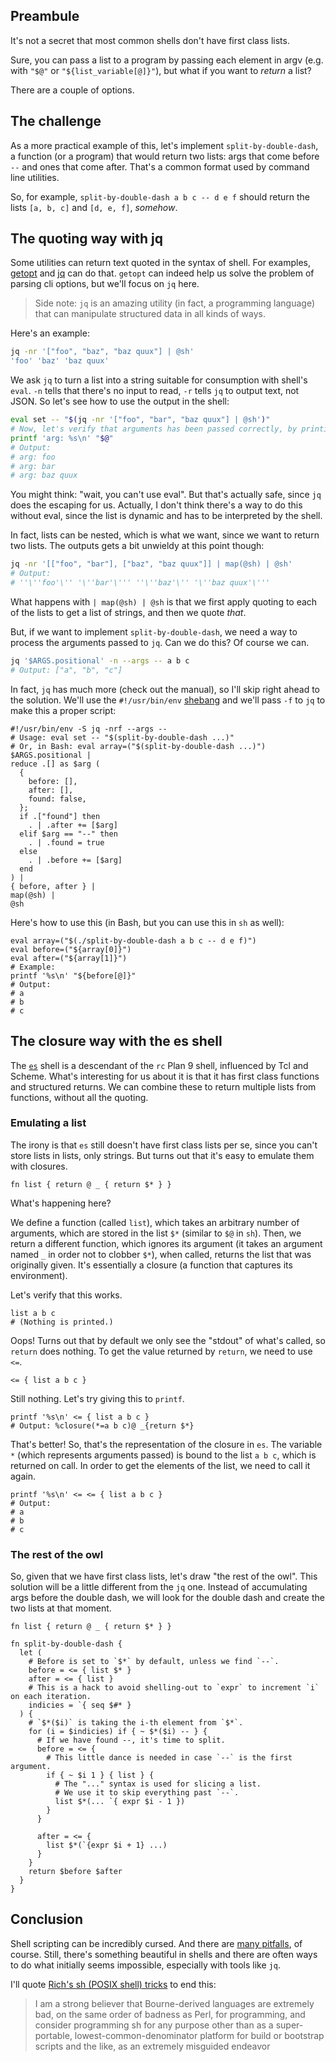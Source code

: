 ## Preambule

It's not a secret that most common shells don't have first class lists.

Sure, you can pass a list to a program by passing each element in argv (e.g. with `"$@"` or `"${list_variable[@]}"`), but what if you want to *return* a list?

There are a couple of options.

## The challenge

As a more practical example of this, let's implement `split-by-double-dash`, a function (or a program) that would return two lists: args that come before `--` and ones that come after. That's a common format used by command line utilities.

So, for example, `split-by-double-dash a b c -- d e f` should return the lists `[a, b, c]` and `[d, e, f]`, *somehow*.

## The quoting way with jq

Some utilities can return text quoted in the syntax of shell. For examples, [getopt](https://man7.org/linux/man-pages/man1/getopt.1.html) and [jq](https://jqlang.org/manual/#format-strings-and-escaping) can do that. `getopt` can indeed help us solve the problem of parsing cli options, but we'll focus on `jq` here.

> Side note: `jq` is an amazing utility (in fact, a programming language) that can manipulate structured data in all kinds of ways.

Here's an example:

```sh
jq -nr '["foo", "baz", "baz quux"] | @sh'
'foo' 'baz' 'baz quux'
```

We ask `jq` to turn a list into a string suitable for consumption with shell's `eval`. `-n` tells that there's no input to read, `-r` tells `jq` to output text, not JSON. So let's see how to use the output in the shell:

```sh
eval set -- "$(jq -nr '["foo", "bar", "baz quux"] | @sh')"
# Now, let's verify that arguments has been passed correctly, by printing each one on a separate line with printf.
printf 'arg: %s\n' "$@"
# Output:
# arg: foo
# arg: bar
# arg: baz quux
```

You might think: "wait, you can't use eval". But that's actually safe, since `jq` does the escaping for us. Actually, I don't think there's a way to do this without eval, since the list is dynamic and has to be interpreted by the shell.

In fact, lists can be nested, which is what we want, since we want to return two lists. The outputs gets a bit unwieldy at this point though:

```sh
jq -nr '[["foo", "bar"], ["baz", "baz quux"]] | map(@sh) | @sh'
# Output:
# ''\''foo'\'' '\''bar'\''' ''\''baz'\'' '\''baz quux'\'''
```

What happens with `| map(@sh) | @sh` is that we first apply quoting to each of the lists to get a list of strings, and then we quote *that*.

But, if we want to implement `split-by-double-dash`, we need a way to process the arguments passed to `jq`. Can we do this? Of course we can.

```sh
jq '$ARGS.positional' -n --args -- a b c
# Output: ["a", "b", "c"]
```

In fact, `jq` has much more (check out the manual), so I'll skip right ahead to the solution. We'll use the `#!/usr/bin/env` [shebang](https://en.wikipedia.org/wiki/Shebang_(Unix)) and we'll pass `-f` to `jq` to make this a proper script:

```jq
#!/usr/bin/env -S jq -nrf --args --
# Usage: eval set -- "$(split-by-double-dash ...)"
# Or, in Bash: eval array=("$(split-by-double-dash ...)")
$ARGS.positional |
reduce .[] as $arg (
  {
    before: [],
    after: [],
    found: false,
  };
  if .["found"] then
    . | .after += [$arg]
  elif $arg == "--" then
    . | .found = true
  else
    . | .before += [$arg]
  end
) |
{ before, after } |
map(@sh) |
@sh
```

Here's how to use this (in Bash, but you can use this in `sh` as well):

```
eval array=("$(./split-by-double-dash a b c -- d e f)")
eval before=("${array[0]}")
eval after=("${array[1]}")
# Example:
printf '%s\n' "${before[@]}"
# Output:
# a
# b
# c
```

## The closure way with the es shell

The [`es`](https://wryun.github.io/es-shell) shell is a descendant of the `rc` Plan 9 shell, influenced by Tcl and Scheme. What's interesting for us about it is that it has first class functions and structured returns. We can combine these to return multiple lists from functions, without all the quoting.

### Emulating a list

The irony is that `es` still doesn't have first class lists per se, since you can't store lists in lists, only strings. But turns out that it's easy to emulate them with closures.

```
fn list { return @ _ { return $* } }
```

What's happening here?

We define a function (called `list`), which takes an arbitrary number of arguments, which are stored in the list `$*` (similar to `$@` in `sh`). Then, we return a different function, which ignores its argument (it takes an argument named `_` in order not to clobber `$*`), when called, returns the list that was originally given. It's essentially a closure (a function that captures its environment).

Let's verify that this works.

```
list a b c
# (Nothing is printed.)
```

Oops! Turns out that by default we only see the "stdout" of what's called, so `return` does nothing. To get the value returned by `return`, we need to use `<=`.

```
<= { list a b c }
```

Still nothing. Let's try giving this to `printf`.
 
```
printf '%s\n' <= { list a b c }
# Output: %closure(*=a b c)@ _{return $*}
```

That's better! So, that's the representation of the closure in `es`. The variable `*` (which represents arguments passed) is bound to the list `a b c`, which is returned on call. In order to get the elements of the list, we need to call it again.

```
printf '%s\n' <= <= { list a b c }
# Output:
# a
# b
# c
```

### The rest of the owl

So, given that we have first class lists, let's draw "the rest of the owl". This solution will be a little different from the `jq` one. Instead of accumulating args before the double dash, we will look for the double dash and create the two lists at that moment.

```
fn list { return @ _ { return $* } }

fn split-by-double-dash {
  let (
    # Before is set to `$*` by default, unless we find `--`.
    before = <= { list $* }
    after = <= { list }
    # This is a hack to avoid shelling-out to `expr` to increment `i` on each iteration.
    indicies = `{ seq $#* }
  ) {
    # `$*($i)` is taking the i-th element from `$*`.
    for (i = $indicies) if { ~ $*($i) -- } {
      # If we have found --, it's time to split.
      before = <= {
        # This little dance is needed in case `--` is the first argument.
        if { ~ $i 1 } { list } {
          # The "..." syntax is used for slicing a list.
          # We use it to skip everything past `--`.
          list $*(... `{ expr $i - 1 })
        }
      }

      after = <= {
        list $*(`{expr $i + 1} ...)
      }
    }
    return $before $after
  }
}
```

## Conclusion

Shell scripting can be incredibly cursed. And there are [many pitfalls](https://mywiki.wooledge.org/BashPitfalls), of course. Still, there's something beautiful in shells and there are often ways to do what initially seems impossible, especially with tools like `jq`.

I'll quote [Rich's sh (POSIX shell) tricks](https://www.etalabs.net/sh_tricks.html) to end this:

> I am a strong believer that Bourne-derived languages are extremely bad, on the same order of badness as Perl, for programming, and consider programming sh for any purpose other than as a super-portable, lowest-common-denominator platform for build or bootstrap scripts and the like, as an extremely misguided endeavor
